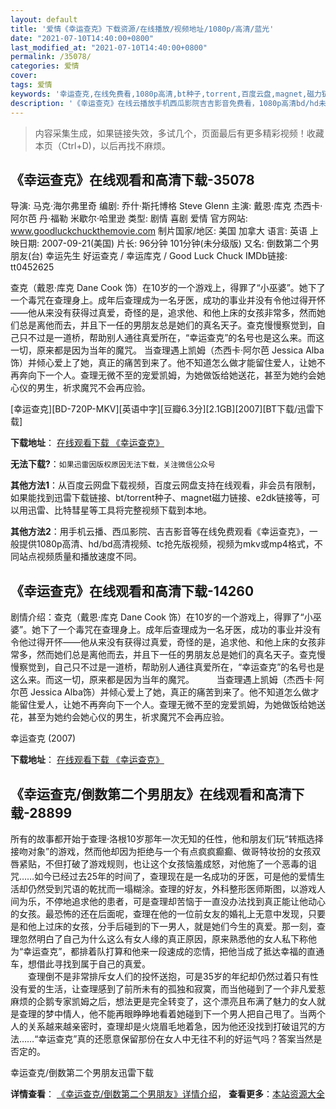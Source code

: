 ```yaml
---
layout: default
title: '爱情《幸运查克》下载资源/在线播放/视频地址/1080p/高清/蓝光'
date: "2021-07-10T14:40:00+0800"
last_modified_at: "2021-07-10T14:40:00+0800"
permalink: /35078/
categories: 爱情
cover:
tags: 爱情
keywords: '幸运查克,在线免费看,1080p高清,bt种子,torrent,百度云盘,magnet,磁力链,迅雷下载资源'
description: '《幸运查克》在线云播放手机西瓜影院吉吉影音免费看，1080p高清bd/hd未删减完整版和tc抢先枪版，mkv/mp4格式，附带bt/torrent种子、magnet/磁力链、百度云盘、网盘资源迅雷下载链接'
---
```


>内容采集生成，如果链接失效，多试几个，页面最后有更多精彩视频！收藏本页（Ctrl+D)，以后再找不麻烦。


## 《幸运查克》在线观看和高清下载-35078

导演: 马克·海尔弗里奇 编剧: 乔什·斯托博格 Steve Glenn 主演: 戴恩·库克 杰西卡·阿尔芭 丹·福勒 米歇尔·哈里逊 类型: 剧情 喜剧 爱情 官方网站: www.goodluckchuckthemovie.com 制片国家/地区: 美国 加拿大 语言: 英语 上映日期: 2007-09-21(美国) 片长: 96分钟 101分钟(未分级版) 又名: 倒数第二个男朋友(台) 幸运先生 好运查克 / 幸运库克 / Good Luck Chuck IMDb链接: tt0452625

查克（戴恩·库克 Dane Cook 饰）在10岁的一个游戏上，得罪了“小巫婆”。她下了一个毒咒在查理身上。成年后查理成为一名牙医，成功的事业并没有令他过得开怀——他从来没有获得过真爱，奇怪的是，追求他、和他上床的女孩非常多，然而她们总是离他而去，并且下一任的男朋友总是她们的真名天子。查克慢慢察觉到，自己只不过是一道桥，帮助别人通往真爱所在，“幸运查克”的名号也是这么来。而这一切，原来都是因为当年的魔咒。 当查理遇上凯姆（杰西卡·阿尔芭 Jessica Alba饰）并倾心爱上了她，真正的痛苦到来了。他不知道怎么做才能留住爱人，让她不再奔向下一个人。查理无微不至的宠爱凯姆，为她做饭给她送花，甚至为她约会她心仪的男生，祈求魔咒不会再应验。


[幸运查克][BD-720P-MKV][英语中字][豆瓣6.3分][2.1GB][2007][BT下载/迅雷下载]

**下载地址**： [在线观看下载 《幸运查克》](https://www.btdx8.com/torrent/good_luck_chuck_2007.html) 


**无法下载?**：`如果迅雷因版权原因无法下载，关注微信公众号 `

**其他方法1**：从百度云网盘下载视频，百度云网盘支持在线观看，非会员有限制，如果能找到迅雷下载链接、bt/torrent种子、magnet磁力链接、e2dk链接等，可以用迅雷、比特彗星等工具将完整视频下载到本地。

**其他方法2**：用手机云播、西瓜影院、吉吉影音等在线免费观看《幸运查克》，一般提供1080p高清、hd/bd高清视频、tc抢先版视频，视频为mkv或mp4格式，不同站点视频质量和播放速度不同。


## 《幸运查克》在线观看和高清下载-14260

剧情介绍：查克（戴恩·库克 Dane Cook 饰）在10岁的一个游戏上，得罪了“小巫婆”。她下了一个毒咒在查理身上。成年后查理成为一名牙医，成功的事业并没有令他过得开怀——他从来没有获得过真爱，奇怪的是，追求他、和他上床的女孩非常多，然而她们总是离他而去，并且下一任的男朋友总是她们的真名天子。查克慢慢察觉到，自己只不过是一道桥，帮助别人通往真爱所在，“幸运查克”的名号也是这么来。而这一切，原来都是因为当年的魔咒。  　　当查理遇上凯姆（杰西卡·阿尔芭 Jessica Alba饰）并倾心爱上了她，真正的痛苦到来了。他不知道怎么做才能留住爱人，让她不再奔向下一个人。查理无微不至的宠爱凯姆，为她做饭给她送花，甚至为她约会她心仪的男生，祈求魔咒不会再应验。


幸运查克 (2007)

**下载地址**： [在线观看下载 《幸运查克》](https://www.btbtdy.me/btdy/dy5327.html) 


## 《幸运查克/倒数第二个男朋友》在线观看和高清下载-28899

所有的故事都开始于查理·洛根10岁那年一次无知的任性，他和朋友们玩“转瓶选择接吻对象”的游戏，然而他却因为拒绝与一个有点疯疯癫癫、做哥特妆扮的女孩双唇紧贴，不但打破了游戏规则，也让这个女孩恼羞成怒，对他施了一个恶毒的诅咒……如今已经过去25年的时间了，查理现在是一名成功的牙医，可是他的爱情生活却仍然受到咒语的乾扰而一塌糊涂。查理的好友，外科整形医师斯图，以游戏人间为乐，不停地追求他的患者，可是查理却苦恼于一直没办法找到真正能让他动心的女孩。最恐怖的还在后面呢，查理在他的一位前女友的婚礼上无意中发现，只要是和他上过床的女孩，分手后碰到的下一男人，就是她们今生的真爱。那一刻，查理忽然明白了自己为什么这么有女人缘的真正原因，原来熟悉他的女人私下称他为“幸运查克”，都排着队打算和他来一段速成的恋情，把他当成了抵达幸福的直通车，想借此寻找到属于自己的真爱。<br />　　查理倒不是非常排斥女人们的投怀送抱，可是35岁的年纪却仍然过着只有性没有爱的生活，让查理感到了前所未有的孤独和寂寞，而当他碰到了一个非凡爱惹麻烦的企鹅专家凯姆之后，想法更是完全转变了，这个漂亮且布满了魅力的女人就是查理的梦中情人，他不能再眼睁睁地看着她碰到下一个男人把自己甩了。当两个人的关系越来越亲密时，查理却是火烧眉毛地着急，因为他还没找到打破诅咒的方法……“幸运查克”真的还愿意保留那份在女人中无往不利的好运气吗？答案当然是否定的。


幸运查克/倒数第二个男朋友迅雷下载

**详情查看**： [《幸运查克/倒数第二个男朋友》详情介绍](/movie/28899/)， **查看更多**：[本站资源大全](/movie/t/all/)

